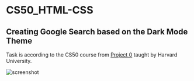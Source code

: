 ﻿# CS50_HTML-CSS
<h2> Creating Google Search based on the Dark Mode Theme</h2>
<p> Task is according to the CS50 course from <a href="https://cs50.harvard.edu/web/2020/projects/0/search/">Project 0</a> taught by Harvard University.</p>
<img src="https://github.com/user-attachments/assets/8c8f2534-7b55-4e43-8799-540fa23c5bb0" alt="screenshot" width=auto>
